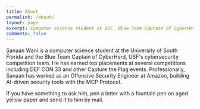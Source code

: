 ```yaml
---
title: About
permalink: /about/
layout: page
excerpt: Computer science student at USF, Blue Team Captain of CyberHerd, and Offensive Security Engineer at Amazon working on MCP security tools and autonomous CTF solvers.
comments: false
---
```


Sanaan Wani is a computer science student at the University of South Florida and the Blue Team Captain of CyberHerd, USF's cybersecurity competition team. He has earned top placements at several competitions including DEF CON 33 and other Capture the Flag events. Professionally, Sanaan has worked as an Offensive Security Engineer at Amazon, building AI-driven security tools with the MCP Protocol.

If you have something to ask him, pen a letter with a fountain pen on aged yellow paper and send it to him by mail.
